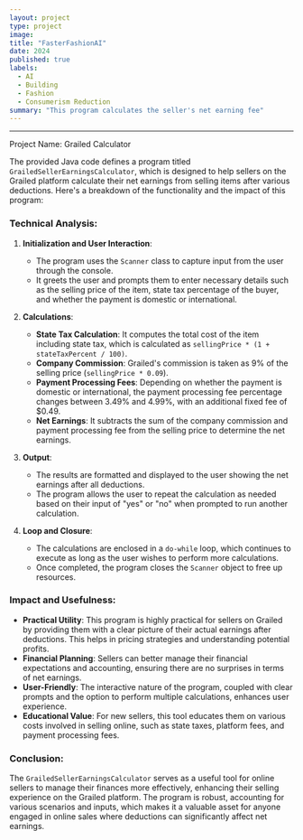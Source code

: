 ```yaml
---
layout: project
type: project
image: 
title: "FasterFashionAI"
date: 2024
published: true
labels:
  - AI
  - Building
  - Fashion
  - Consumerism Reduction
summary: "This program calculates the seller's net earning fee"
---
```

--- 
Project Name: Grailed Calculator

The provided Java code defines a program titled `GrailedSellerEarningsCalculator`, which is designed to help sellers on the Grailed platform calculate their net earnings from selling items after various deductions. Here's a breakdown of the functionality and the impact of this program:

### Technical Analysis:

1. **Initialization and User Interaction**:
   - The program uses the `Scanner` class to capture input from the user through the console.
   - It greets the user and prompts them to enter necessary details such as the selling price of the item, state tax percentage of the buyer, and whether the payment is domestic or international.

2. **Calculations**:
   - **State Tax Calculation**: It computes the total cost of the item including state tax, which is calculated as `sellingPrice * (1 + stateTaxPercent / 100)`.
   - **Company Commission**: Grailed's commission is taken as 9% of the selling price (`sellingPrice * 0.09`).
   - **Payment Processing Fees**: Depending on whether the payment is domestic or international, the payment processing fee percentage changes between 3.49% and 4.99%, with an additional fixed fee of $0.49.
   - **Net Earnings**: It subtracts the sum of the company commission and payment processing fee from the selling price to determine the net earnings.

3. **Output**:
   - The results are formatted and displayed to the user showing the net earnings after all deductions.
   - The program allows the user to repeat the calculation as needed based on their input of "yes" or "no" when prompted to run another calculation.

4. **Loop and Closure**:
   - The calculations are enclosed in a `do-while` loop, which continues to execute as long as the user wishes to perform more calculations.
   - Once completed, the program closes the `Scanner` object to free up resources.

### Impact and Usefulness:

- **Practical Utility**: This program is highly practical for sellers on Grailed by providing them with a clear picture of their actual earnings after deductions. This helps in pricing strategies and understanding potential profits.
- **Financial Planning**: Sellers can better manage their financial expectations and accounting, ensuring there are no surprises in terms of net earnings.
- **User-Friendly**: The interactive nature of the program, coupled with clear prompts and the option to perform multiple calculations, enhances user experience.
- **Educational Value**: For new sellers, this tool educates them on various costs involved in selling online, such as state taxes, platform fees, and payment processing fees.

### Conclusion:

The `GrailedSellerEarningsCalculator` serves as a useful tool for online sellers to manage their finances more effectively, enhancing their selling experience on the Grailed platform. The program is robust, accounting for various scenarios and inputs, which makes it a valuable asset for anyone engaged in online sales where deductions can significantly affect net earnings.

